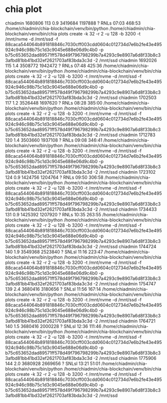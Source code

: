 # chia plot

chiadmin 1680806  113  0.9 3419684 1197888 ?     RNLs 07:03 468:53 /home/chiadmin/chia-blockchain/venv/bin/python /home/chiadmin/chia-blockchain/venv/bin/chia plots create -k 32 -r 2 -u 128 -b 3200 -t /mnt/nvme -d /mnt/ssd -f 88caca544064b891818846c7030cff003cdd0604c012734d7e6b2fe43e495924c946c98b75c1d3c9045e688e06d9c4b0 -p b75c653652dad89571ff578d49f796798299b7a4293c9e8907a6d8f33b8c33afbd81bb41bd32ef2621703af83bda3c3d -2 /mnt/ssd
chiadmin 1692026  115  1.4 3508772 1942472 ?     RNLs 07:48 425:36 /home/chiadmin/chia-blockchain/venv/bin/python /home/chiadmin/chia-blockchain/venv/bin/chia plots create -k 32 -r 2 -u 128 -b 3200 -t /mnt/nvme -d /mnt/ssd -f 88caca544064b891818846c7030cff003cdd0604c012734d7e6b2fe43e495924c946c98b75c1d3c9045e688e06d9c4b0 -p b75c653652dad89571ff578d49f796798299b7a4293c9e8907a6d8f33b8c33afbd81bb41bd32ef2621703af83bda3c3d -2 /mnt/ssd
chiadmin 1702503  117  1.2 3526448 1697620 ?     RNLs 08:28 385:00 /home/chiadmin/chia-blockchain/venv/bin/python /home/chiadmin/chia-blockchain/venv/bin/chia plots create -k 32 -r 2 -u 128 -b 3200 -t /mnt/nvme -d /mnt/ssd -f 88caca544064b891818846c7030cff003cdd0604c012734d7e6b2fe43e495924c946c98b75c1d3c9045e688e06d9c4b0 -p b75c653652dad89571ff578d49f796798299b7a4293c9e8907a6d8f33b8c33afbd81bb41bd32ef2621703af83bda3c3d -2 /mnt/ssd
chiadmin 1712783  120  1.4 3503660 1937108 ?     RNLs 09:08 346:41 /home/chiadmin/chia-blockchain/venv/bin/python /home/chiadmin/chia-blockchain/venv/bin/chia plots create -k 32 -r 2 -u 128 -b 3200 -t /mnt/nvme -d /mnt/ssd -f 88caca544064b891818846c7030cff003cdd0604c012734d7e6b2fe43e495924c946c98b75c1d3c9045e688e06d9c4b0 -p b75c653652dad89571ff578d49f796798299b7a4293c9e8907a6d8f33b8c33afbd81bb41bd32ef2621703af83bda3c3d -2 /mnt/ssd
chiadmin 1723102  124  0.9 1424756 1204764 ?     RNLs 09:50 306:58 /home/chiadmin/chia-blockchain/venv/bin/python /home/chiadmin/chia-blockchain/venv/bin/chia plots create -k 32 -r 2 -u 128 -b 3200 -t /mnt/nvme -d /mnt/ssd -f 88caca544064b891818846c7030cff003cdd0604c012734d7e6b2fe43e495924c946c98b75c1d3c9045e688e06d9c4b0 -p b75c653652dad89571ff578d49f796798299b7a4293c9e8907a6d8f33b8c33afbd81bb41bd32ef2621703af83bda3c3d -2 /mnt/ssd
chiadmin 1734433  131  0.9 1425392 1207920 ?     RNLs 10:35 263:55 /home/chiadmin/chia-blockchain/venv/bin/python /home/chiadmin/chia-blockchain/venv/bin/chia plots create -k 32 -r 2 -u 128 -b 3200 -t /mnt/nvme -d /mnt/ssd -f 88caca544064b891818846c7030cff003cdd0604c012734d7e6b2fe43e495924c946c98b75c1d3c9045e688e06d9c4b0 -p b75c653652dad89571ff578d49f796798299b7a4293c9e8907a6d8f33b8c33afbd81bb41bd32ef2621703af83bda3c3d -2 /mnt/ssd
chiadmin 1744724  140  1.9 3549368 2523840 ?     SNLsl 11:16 223:47 /home/chiadmin/chia-blockchain/venv/bin/python /home/chiadmin/chia-blockchain/venv/bin/chia plots create -k 32 -r 2 -u 128 -b 3200 -t /mnt/nvme -d /mnt/ssd -f 88caca544064b891818846c7030cff003cdd0604c012734d7e6b2fe43e495924c946c98b75c1d3c9045e688e06d9c4b0 -p b75c653652dad89571ff578d49f796798299b7a4293c9e8907a6d8f33b8c33afbd81bb41bd32ef2621703af83bda3c3d -2 /mnt/ssd
chiadmin 1754747  139  2.4 3680416 3180656 ?     SNLsl 11:56 167:14 /home/chiadmin/chia-blockchain/venv/bin/python /home/chiadmin/chia-blockchain/venv/bin/chia plots create -k 32 -r 2 -u 128 -b 3200 -t /mnt/nvme -d /mnt/ssd -f 88caca544064b891818846c7030cff003cdd0604c012734d7e6b2fe43e495924c946c98b75c1d3c9045e688e06d9c4b0 -p b75c653652dad89571ff578d49f796798299b7a4293c9e8907a6d8f33b8c33afbd81bb41bd32ef2621703af83bda3c3d -2 /mnt/ssd
chiadmin 1764721  140  1.5 3680416 2000228 ?     SNLsl 12:36 111:46 /home/chiadmin/chia-blockchain/venv/bin/python /home/chiadmin/chia-blockchain/venv/bin/chia plots create -k 32 -r 2 -u 128 -b 3200 -t /mnt/nvme -d /mnt/ssd -f 88caca544064b891818846c7030cff003cdd0604c012734d7e6b2fe43e495924c946c98b75c1d3c9045e688e06d9c4b0 -p b75c653652dad89571ff578d49f796798299b7a4293c9e8907a6d8f33b8c33afbd81bb41bd32ef2621703af83bda3c3d -2 /mnt/ssd
chiadmin 1775906  144  2.0 3680928 2669656 ?     SNLsl 13:21  51:01 /home/chiadmin/chia-blockchain/venv/bin/python /home/chiadmin/chia-blockchain/venv/bin/chia plots create -k 32 -r 2 -u 128 -b 3200 -t /mnt/nvme -d /mnt/ssd -f 88caca544064b891818846c7030cff003cdd0604c012734d7e6b2fe43e495924c946c98b75c1d3c9045e688e06d9c4b0 -p b75c653652dad89571ff578d49f796798299b7a4293c9e8907a6d8f33b8c33afbd81bb41bd32ef2621703af83bda3c3d -2 /mnt/ssd